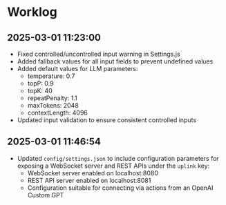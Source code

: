 # Worklog

## 2025-03-01 11:23:00
- Fixed controlled/uncontrolled input warning in Settings.js
- Added fallback values for all input fields to prevent undefined values
- Added default values for LLM parameters:
  - temperature: 0.7
  - topP: 0.9
  - topK: 40
  - repeatPenalty: 1.1
  - maxTokens: 2048
  - contextLength: 4096
- Updated input validation to ensure consistent controlled inputs

## 2025-03-01 11:46:54
- Updated `config/settings.json` to include configuration parameters for exposing a WebSocket server and REST APIs under the `uplink` key:
  - WebSocket server enabled on localhost:8080
  - REST API server enabled on localhost:8081
  - Configuration suitable for connecting via actions from an OpenAI Custom GPT
